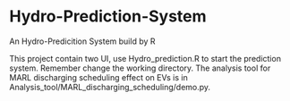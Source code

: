 # Hydro-Prediction-System
An Hydro-Predicition System build by R

This project contain two UI, use Hydro_prediction.R to start the prediction system. Remember change the working directory.
The analysis tool for MARL discharging scheduling effect on EVs is in Analysis_tool/MARL_discharging_scheduling/demo.py.
